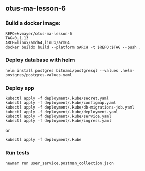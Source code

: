 otus-ma-lesson-6
---

### Build a docker image:

```shell
REPO=kvmayer/otus-ma-lesson-6
TAG=0.1.13
ARCH=linux/amd64,linux/arm64
docker buildx build --platform $ARCH -t $REPO:$TAG --push .
```

### Deploy database with helm

```shell
helm install postgres bitnami/postgresql --values .helm-postgres/postgres-values.yaml
```

### Deploy app
```shell
kubectl apply -f deployment/.kube/secret.yaml
kubectl apply -f deployment/.kube/configmap.yaml
kubectl apply -f deployment/.kube/db-migrations-job.yaml
kubectl apply -f deployment/.kube/deployment.yaml
kubectl apply -f deployment/.kube/service.yaml
kubectl apply -f deployment/.kube/ingress.yaml
```
or
```shell
kubectl apply -f deployment/.kube
```

### Run tests
```shell
newman run user_service.postman_collection.json
```